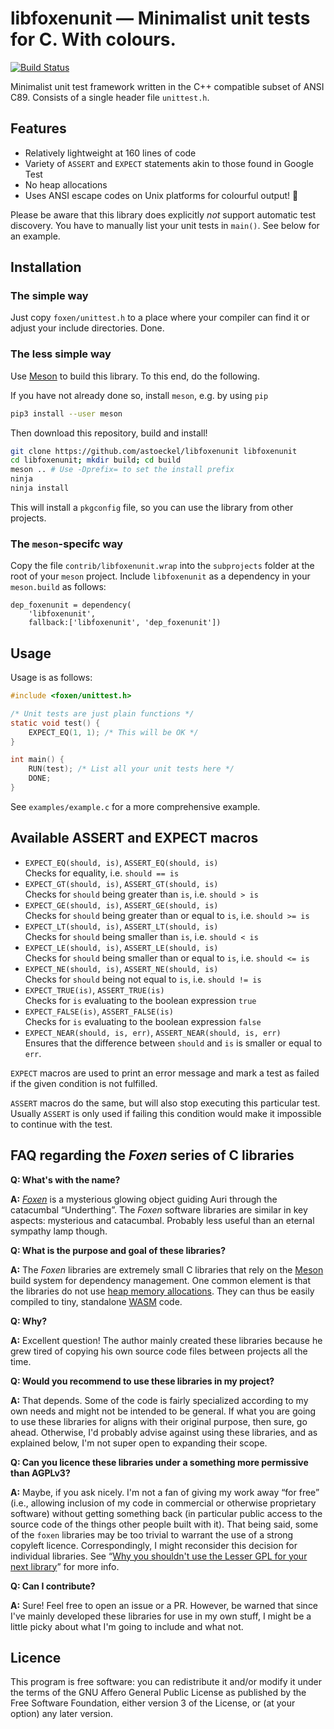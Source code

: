 # libfoxenunit ― Minimalist unit tests for C. With colours.

[![Build Status](https://travis-ci.org/astoeckel/libfoxenunit.svg?branch=master)](https://travis-ci.org/astoeckel/libfoxenunit)

Minimalist unit test framework written in the C++ compatible subset of ANSI C89. Consists of a single header file `unittest.h`.

## Features

* Relatively lightweight at 160 lines of code
* Variety of `ASSERT` and `EXPECT` statements akin to those found in Google Test
* No heap allocations
* Uses ANSI escape codes on Unix platforms for colourful output! 🌈

Please be aware that this library does explicitly *not* support automatic test discovery. You have to manually list your unit tests in `main()`. See below for an example.

## Installation

### The simple way
Just copy `foxen/unittest.h` to a place where your compiler can find it or adjust your include directories. Done.

### The less simple way
Use [Meson](https://mesonbuild.com/) to build this library. To this end, do the following.

If you have not already done so, install `meson`, e.g. by using `pip`
```sh
pip3 install --user meson
```

Then download this repository, build and install!
```sh
git clone https://github.com/astoeckel/libfoxenunit libfoxenunit
cd libfoxenunit; mkdir build; cd build
meson .. # Use -Dprefix= to set the install prefix
ninja
ninja install
```

This will install a `pkgconfig` file, so you can use the library from other projects.

### The `meson`-specifc way

Copy the file `contrib/libfoxenunit.wrap` into the `subprojects` folder at the root of your `meson` project. Include `libfoxenunit` as a dependency in your `meson.build` as follows:
```meson
dep_foxenunit = dependency(
    'libfoxenunit',
    fallback:['libfoxenunit', 'dep_foxenunit'])
```

## Usage

Usage is as follows:

```C
#include <foxen/unittest.h>

/* Unit tests are just plain functions */
static void test() {
	EXPECT_EQ(1, 1); /* This will be OK */
}

int main() {
	RUN(test); /* List all your unit tests here */
	DONE;
}

```

See `examples/example.c` for a more comprehensive example.

## Available ASSERT and EXPECT macros

* `EXPECT_EQ(should, is)`, `ASSERT_EQ(should, is)`<br/>Checks for equality, i.e. `should == is`
* `EXPECT_GT(should, is)`, `ASSERT_GT(should, is)`<br/>Checks for `should` being greater than `is`, i.e. `should > is`
* `EXPECT_GE(should, is)`, `ASSERT_GE(should, is)`<br/>Checks for `should` being greater than or equal to `is`, i.e. `should >= is`
* `EXPECT_LT(should, is)`, `ASSERT_LT(should, is)`<br/>Checks for `should` being smaller than `is`, i.e. `should < is`
* `EXPECT_LE(should, is)`, `ASSERT_LE(should, is)`<br/>Checks for `should` being smaller than or equal to `is`, i.e. `should <= is`
* `EXPECT_NE(should, is)`, `ASSERT_NE(should, is)`<br/>Checks for `should` being not equal to `is`, i.e. `should != is`
* `EXPECT_TRUE(is)`, `ASSERT_TRUE(is)`<br/>Checks for `is` evaluating to the boolean expression `true`
* `EXPECT_FALSE(is)`, `ASSERT_FALSE(is)`<br/>Checks for `is` evaluating to the boolean expression `false`
* `EXPECT_NEAR(should, is, err)`, `ASSERT_NEAR(should, is, err)`<br/>Ensures that the difference between `should` and `is` is smaller or equal to `err`.

`EXPECT` macros are used to print an error message and mark a test as failed if the given condition is not fulfilled.

`ASSERT` macros do the same, but will also stop executing this particular test. Usually `ASSERT` is only used if failing this condition would make it impossible to continue with the test.

## FAQ regarding the *Foxen* series of C libraries

**Q: What's with the name?**

**A:** [*Foxen*](http://kingkiller.wikia.com/wiki/Foxen) is a mysterious glowing object guiding Auri through the catacumbal “Underthing”. The *Foxen* software libraries are similar in key aspects: mysterious and catacumbal. Probably less useful than an eternal sympathy lamp though.

**Q: What is the purpose and goal of these libraries?**

**A:** The *Foxen* libraries are extremely small C libraries that rely on the [Meson](https://mesonbuild.com/) build system for dependency management. One common element is that the libraries do not use [heap memory allocations](https://github.com/astoeckel/libfoxenmem). They can thus be easily compiled to tiny, standalone [WASM](https://webassembly.org/) code.

**Q: Why?**

**A:** Excellent question! The author mainly created these libraries because he grew tired of copying his own source code files between projects all the time.

**Q: Would you recommend to use these libraries in my project?**

**A:** That depends. Some of the code is fairly specialized according to my own needs and might not be intended to be general. If what you are going to use these libraries for aligns with their original purpose, then sure, go ahead. Otherwise, I'd probably advise against using these libraries, and as explained below, I'm not super open to expanding their scope.

**Q: Can you licence these libraries under a something more permissive than AGPLv3?**

**A:** Maybe, if you ask nicely. I'm not a fan of giving my work away “for free” (i.e., allowing inclusion of my code in commercial or otherwise proprietary software) without getting something back (in particular public access to the source code of the things other people built with it). That being said, some of the `foxen` libraries may be too trivial to warrant the use of a strong copyleft licence. Correspondingly, I might reconsider this decision for individual libraries. See “[Why you shouldn't use the Lesser GPL for your next library](https://www.gnu.org/licenses/why-not-lgpl.en.html)” for more info.

**Q: Can I contribute?**

**A:** Sure! Feel free to open an issue or a PR. However, be warned that since I've mainly developed these libraries for use in my own stuff, I might be a little picky about what I'm going to include and what not.

## Licence

This program is free software: you can redistribute it and/or modify
it under the terms of the GNU Affero General Public License as
published by the Free Software Foundation, either version 3 of the
License, or (at your option) any later version.
